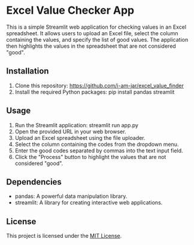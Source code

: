 # Excel Value Checker App

This is a simple Streamlit web application for checking values in an Excel spreadsheet. It allows users to upload an Excel file, select the column containing the values, and specify the list of good values. The application then highlights the values in the spreadsheet that are not considered "good".

## Installation

1. Clone this repository: https://github.com/i-am-jar/excel_value_finder
2. Install the required Python packages: pip install pandas streamlit

## Usage

1. Run the Streamlit application: streamlit run app.py
2. Open the provided URL in your web browser.
3. Upload an Excel spreadsheet using the file uploader.
4. Select the column containing the codes from the dropdown menu.
5. Enter the good codes separated by commas into the text input field.
6. Click the "Process" button to highlight the values that are not considered "good".

## Dependencies

- pandas: A powerful data manipulation library.
- streamlit: A library for creating interactive web applications.

## License

This project is licensed under the [MIT License](LICENSE).